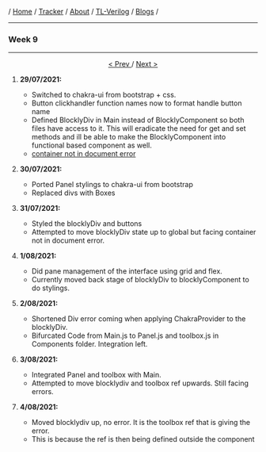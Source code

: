 / [Home](/index) / [Tracker](/gsoc-2021) / [About](pages/gsoc/about) / [TL-Verilog](pages/gsoc/TLV) / [Blogs](pages/blogs/gsoc-final-blog) /

---

### Week 9

---

<div align = "center">
    <a align = "left" href = "./wk8.md"> < Prev </a> 
      /
    <a  href = "./wk10.md"> Next > </a>  
  </div>

1. **29/07/2021:** 
   * Switched to chakra-ui from bootstrap + css. 
   * Button clickhandler function names now to format handle button name
   * Defined BlocklyDiv in Main instead of BlocklyComponent so both files have access to it. This will eradicate the need for get and set methods and ill be able to make the BlocklyComponent into functional based component as well.
   * [container not in document error](https://stackoverflow.com/questions/45227309/uncaught-error-container-is-not-in-current-document)
  
2. **30/07/2021:**
   * Ported Panel stylings to chakra-ui from bootstrap 
   * Replaced divs with Boxes
3. **31/07/2021:**
   * Styled the blocklyDiv and buttons
   * Attempted to move blocklyDiv state up to global but facing container not in document error.
4. **1/08/2021:**
   * Did pane management of the interface using grid and flex.
   * Currently moved back stage of blocklyDiv to blocklyComponent to do stylings. 
5. **2/08/2021:**
   * Shortened Div error coming when applying ChakraProvider to the blocklyDiv.
   * Bifurcated Code from Main.js to Panel.js and toolbox.js in Components folder. Integration left.
6. **3/08/2021:**
   * Integrated Panel and toolbox with Main.
   * Attempted to move blocklydiv and toolbox ref upwards. Still facing errors.
7. **4/08/2021:**
   * Moved blocklydiv up, no error. It is the toolbox ref that is giving the error. 
   * This is because the ref is then being defined outside the component
